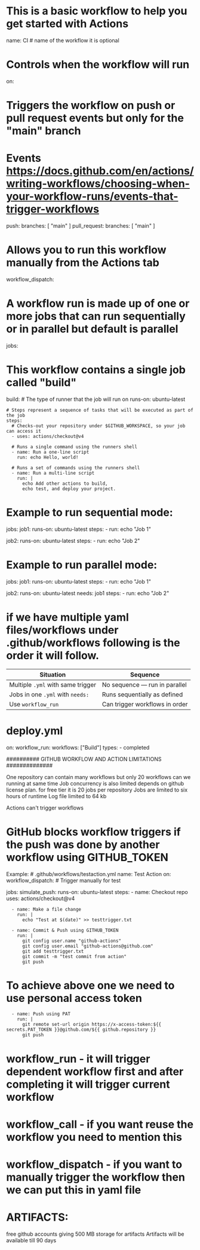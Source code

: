 # This is a basic workflow to help you get started with Actions

name: CI # name of the workflow it is optional

# Controls when the workflow will run
on:
  # Triggers the workflow on push or pull request events but only for the "main" branch
  # Events https://docs.github.com/en/actions/writing-workflows/choosing-when-your-workflow-runs/events-that-trigger-workflows
  push:
    branches: [ "main" ]
  pull_request:
    branches: [ "main" ]

  # Allows you to run this workflow manually from the Actions tab
  workflow_dispatch:

# A workflow run is made up of one or more jobs that can run sequentially or in parallel but default is parallel 
jobs:
  # This workflow contains a single job called "build"
  build:
    # The type of runner that the job will run on
    runs-on: ubuntu-latest

    # Steps represent a sequence of tasks that will be executed as part of the job
    steps:
      # Checks-out your repository under $GITHUB_WORKSPACE, so your job can access it
      - uses: actions/checkout@v4

      # Runs a single command using the runners shell
      - name: Run a one-line script
        run: echo Hello, world!

      # Runs a set of commands using the runners shell
      - name: Run a multi-line script
        run: |
          echo Add other actions to build,
          echo test, and deploy your project.

# Example to run sequential mode:
jobs:
  job1:
    runs-on: ubuntu-latest
    steps:
      - run: echo "Job 1"

  job2:
    runs-on: ubuntu-latest
    steps:
      - run: echo "Job 2"

# Example to run parallel mode:

jobs:
  job1:
    runs-on: ubuntu-latest
    steps:
      - run: echo "Job 1"

  job2:
    runs-on: ubuntu-latest
    needs: job1
    steps:
      - run: echo "Job 2"

# if we have multiple yaml files/workflows under .github/workflows following is the order it will follow.

| Situation                         | Sequence                       |
| --------------------------------- | ------------------------------ |
| Multiple `.yml` with same trigger | No sequence — run in parallel  |
| Jobs in one `.yml` with `needs:`  | Runs sequentially as defined   |
| Use `workflow_run`                | Can trigger workflows in order |


# deploy.yml
on:
  workflow_run:
    workflows: ["Build"]
    types:
      - completed


########## GITHUB WORKFLOW AND ACTION LIMITATIONS ##############

One repository can contain many workflows but only 20 workflows can we running at same time
Job concurrency is also limited depends on github license plan. for free tier it is 20 jobs per repository
Jobs are limited to six hours of runtime
Log file limited to 64 kb

Actions can't trigger workflows

# GitHub blocks workflow triggers if the push was done by another workflow using GITHUB_TOKEN
Example: # .github/workflows/testaction.yml
name: Test Action
on:
  workflow_dispatch:  # Trigger manually for test

jobs:
  simulate_push:
    runs-on: ubuntu-latest
    steps:
      - name: Checkout repo
        uses: actions/checkout@v4

      - name: Make a file change
        run: |
          echo "Test at $(date)" >> testtrigger.txt

      - name: Commit & Push using GITHUB_TOKEN
        run: |
          git config user.name "github-actions"
          git config user.email "github-actions@github.com"
          git add testtrigger.txt
          git commit -m "test commit from action"
          git push

# To achieve above one we need to use personal access token
      - name: Push using PAT
        run: |
          git remote set-url origin https://x-access-token:${{ secrets.PAT_TOKEN }}@github.com/${{ github.repository }}
          git push


# workflow_run - it will trigger dependent workflow first and after completing it will trigger current workflow
# workflow_call - if you want reuse the workflow you need to mention this
# workflow_dispatch - if you want to manually trigger the workflow then we can put this in yaml file


# ARTIFACTS:

free github accounts giving 500 MB storage for artifacts
Artifacts will be available till 90 days
